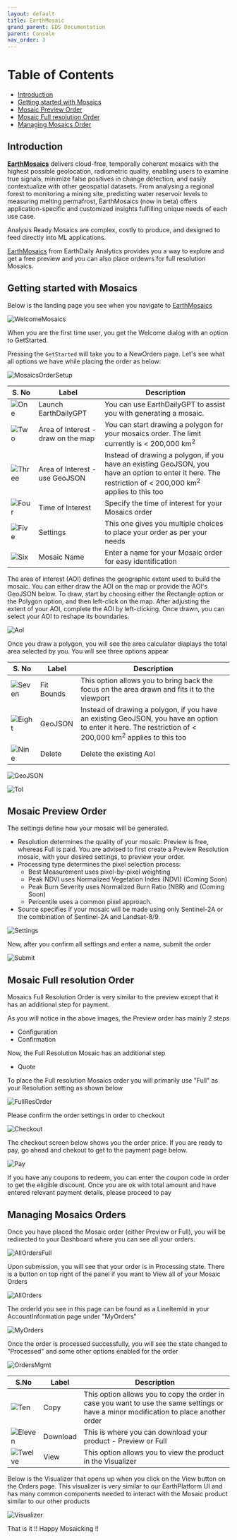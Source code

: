 ```yaml
---
layout: default
title: EarthMosaic
grand_parent: EDS Documentation
parent: Console
nav_order: 3
---
```


# Table of Contents
* [Introduction](#introduction)
* [Getting started with Mosaics](#getting-started-with-mosaics)
* [Mosaic Preview Order](#mosaic-preview-order)
* [Mosaic Full resolution Order](#mosaic-full-resolution-order)
* [Managing Mosaics Order](#managing-mosaics-orders)

## Introduction
[**EarthMosaics**](https://console.earthdaily.com/mosaics) delivers cloud-free, temporally coherent mosaics with ​the highest possible geolocation, radiometric ​quality, enabling users to examine true signals, minimize false positives in change detection, and easily contextualize with other geospatial datasets. From analysing a regional forest to monitoring a mining site, predicting water reservoir levels to measuring melting permafrost, EarthMosaics (now in beta) offers application-specific and customized insights fulfilling unique needs of each use case.

Analysis Ready Mosaics are complex, costly to produce, and designed to feed directly into ML applications​.

[EarthMosaics](https://console.earthdaily.com/mosaics)  from EarthDaily Analytics provides you a way to explore and get a free preview and you can also place ordewrs for full resolution Mosaics. 

## Getting started with Mosaics

Below is the landing page you see when you navigate to [EarthMosaics](https://console.earthdaily.com/mosaics)

![WelcomeMosaics](../Images/EarthMosaicsUI/WelcometoMosaic.png)

When you are the first time user, you get the Welcome dialog with an option to GetStarted.

Pressing the `GetStarted` will take you to a NewOrders page. Let's see what all options we have while placing the order as below:

![MosaicsOrderSetup](../Images/EarthMosaicsUI/MosaicOrderSetup.png)

| S. No     | Label     | Description       |
|-----------|-----------|-------------------|
| ![One](../Images/NumberLabels/One.png)  | Launch EarthDailyGPT | You can use EarthDailyGPT to assist you with generating a mosaic.   |
| ![Two](../Images/NumberLabels/Two.png)  | Area of Interest - draw on the map | You can start drawing a polygon for your mosaics order. The limit currently is < 200,000 km<sup>2</sup>   |
| ![Three](../Images/NumberLabels/Three.png) | Area of Interest - use GeoJSON | Instead of drawing a polygon, if you have an existing GeoJSON, you have an option to enter it here. The restriction of < 200,000 km<sup>2</sup> applies to this too |
|![Four](../Images/NumberLabels/Four.png) | Time of Interest | Specify the time of interest for your Mosaics order |
| ![Five](../Images/NumberLabels/Five.png) | Settings | This one gives you multiple choices to place your order as per your needs|
| ![Six](../Images/NumberLabels/Six.png) | Mosaic Name | Enter a name for your Mosaic order for easy identification|

The area of interest (AOI) defines the geographic extent used to build the mosaic. You can either draw the AOI on the map or provide the AOI's GeoJSON below. To draw, start by choosing either the Rectangle option or the Polygon option, and then left-click on the map. After adjusting the extent of your AOI, complete the AOI by left-clicking. Once drawn, you can select your AOI to reshape its boundaries.

![AoI](../Images/EarthMosaicsUI/AoI.png)

Once you draw a polygon, you will see the area calculator diaplays the total area selected by you. You will see three options appear 

| S. No     | Label     | Description       |
|-----------|-----------|-------------------|
| ![Seven](../Images/NumberLabels/Seven.png) | Fit Bounds | This option allows you to bring back the focus on the area drawn and fits it to the viewport    |
| ![Eight](../Images/NumberLabels/Eight.png) | GeoJSON | Instead of drawing a polygon, if you have an existing GeoJSON, you have an option to enter it here. The restriction of < 200,000 km<sup>2</sup> applies to this too |
| ![Nine](../Images/NumberLabels/Nine.png) | Delete | Delete the existing AoI |

![GeoJSON](../Images/EarthMosaicsUI/GeoJSON.png)

![ToI](../Images/EarthMosaicsUI/ToI.png)

## Mosaic Preview Order
The settings define how your mosaic will be generated. 
* Resolution determines the quality of your mosaic: Preview is free, whereas Full is paid. You are advised to first create a Preview Resolution mosaic, with your desired settings, to preview your order. 
* Processing type determines the pixel selection process: 
    * Best Measurement uses pixel-by-pixel weighting 
    * Peak NDVI uses Normalized Vegetation Index (NDVI) (Coming Soon)
    * Peak Burn Severity uses Normalized Burn Ratio (NBR) and (Coming Soon)
    * Percentile uses a common pixel approach. 
* Source specifies if your mosaic will be made using only Sentinel-2A or the combination of Sentinel-2A and Landsat-8/9.

![Settings](../Images/EarthMosaicsUI/Settings.png)

Now, after you confirm all settings and enter a name, submit the order

![Submit](../Images/EarthMosaicsUI/Submit.png)

## Mosaic Full resolution Order

Mosaics Full Resolution Order is very similar to the preview except that it has an additional step for payment.

As you will notice in the above images, the Preview order has mainly 2 steps
* Configuration
* Confirmation

Now, the Full Resolution Mosaic has an additional step 
* Quote

To place the Full resolution Mosaics order you will primarily use "Full" as your Resolution setting as shown below

![FullResOrder](../Images/EarthMosaicsUI/FullResOrder.png)

Please confirm the order settings in order to checkout

![Checkout](../Images/EarthMosaicsUI/Checkout.png)

The checkout screen below shows you the order price. If you are ready to pay, go ahead and chekout to get to the payment page below.

![Pay](../Images/EarthMosaicsUI/Pay.png)

If you have any coupons to redeem, you can enter the coupon code in order to get the eligible discount. Once you are ok with total amount and have entered relevant payment details, please proceed to pay

## Managing Mosaics Orders

Once you have placed the Mosaic order (either Preview or Full), you will be redirected to your Dashboard where you can see all your orders.

![AllOrdersFull](../Images/EarthMosaicsUI/AllOrdersFull.png)

Upon submission, you will see that your order is in Processing state. There is a button on top right of the panel if you want to View all of your Mosaic Orders


![AllOrders](../Images/EarthMosaicsUI/AllOrders.png)

The orderId you see in this page can be found as a LineItemId in your AccountInformation page under "MyOrders"

![MyOrders](../Images/EarthMosaicsUI/MyOrders.png)

Once the order is processed successfully, you will see the state changed to "Processed" and some other options enabled for the order

![OrdersMgmt](../Images/EarthMosaicsUI/OrdersMgmt.png)


| S.No        | Label     | Description       |
|--------------|-----------|-------------------|
| ![Ten](../Images/NumberLabels/Ten.png) | Copy | This option allows you to copy the order in case you want to use the same settings or have a minor modification to place another order     |
| ![Eleven](../Images/NumberLabels/Eleven.png) | Download | This is where you can download your product - Preview or Full |
| ![Twelve](../Images/NumberLabels/Twelve.png) | View | This option allows you to view the product in the Visualizer  |


Below is the Visualizer that opens up when you click on the View button on the Orders page. This visualizer is very similar to our EarthPlatform UI and has many common components needed to interact with the Mosaic product similar to our other products

![Visualizer](../Images/EarthMosaicsUI/Visualizer.png)

That is it !! Happy Mosaicking !! 
